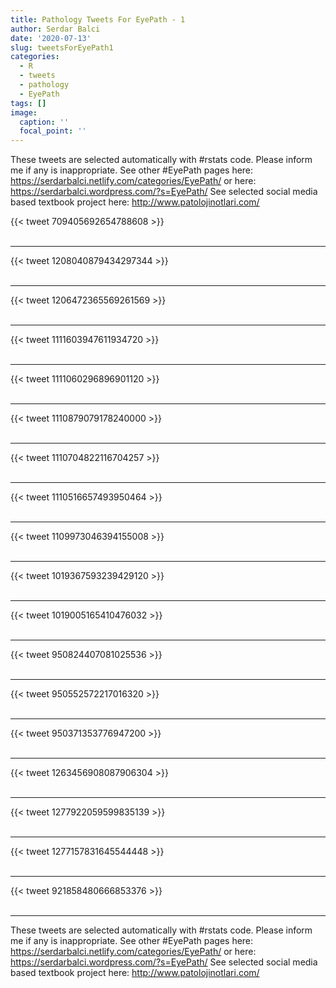 ```yaml
---
title: Pathology Tweets For EyePath - 1
author: Serdar Balci
date: '2020-07-13'
slug: tweetsForEyePath1
categories:
  - R
  - tweets
  - pathology
  - EyePath
tags: []
image:
  caption: ''
  focal_point: ''
---
```



These tweets are selected automatically with #rstats code. Please inform me if any is inappropriate.
See other #EyePath pages here: https://serdarbalci.netlify.com/categories/EyePath/  or here: https://serdarbalci.wordpress.com/?s=EyePath/ 
See selected social media based textbook project here: http://www.patolojinotlari.com/

{{< tweet 709405692654788608 >}}
<br>
<br>
<hr>
{{< tweet 1208040879434297344 >}}
<br>
<br>
<hr>
{{< tweet 1206472365569261569 >}}
<br>
<br>
<hr>
{{< tweet 1111603947611934720 >}}
<br>
<br>
<hr>
{{< tweet 1111060296896901120 >}}
<br>
<br>
<hr>
{{< tweet 1110879079178240000 >}}
<br>
<br>
<hr>
{{< tweet 1110704822116704257 >}}
<br>
<br>
<hr>
{{< tweet 1110516657493950464 >}}
<br>
<br>
<hr>
{{< tweet 1109973046394155008 >}}
<br>
<br>
<hr>
{{< tweet 1019367593239429120 >}}
<br>
<br>
<hr>
{{< tweet 1019005165410476032 >}}
<br>
<br>
<hr>
{{< tweet 950824407081025536 >}}
<br>
<br>
<hr>
{{< tweet 950552572217016320 >}}
<br>
<br>
<hr>
{{< tweet 950371353776947200 >}}
<br>
<br>
<hr>
{{< tweet 1263456908087906304 >}}
<br>
<br>
<hr>
{{< tweet 1277922059599835139 >}}
<br>
<br>
<hr>
{{< tweet 1277157831645544448 >}}
<br>
<br>
<hr>
{{< tweet 921858480666853376 >}}
<br>
<br>
<hr>


These tweets are selected automatically with #rstats code. Please inform me if any is inappropriate.
See other #EyePath pages here: https://serdarbalci.netlify.com/categories/EyePath/  or here: https://serdarbalci.wordpress.com/?s=EyePath/ 
See selected social media based textbook project here: http://www.patolojinotlari.com/
